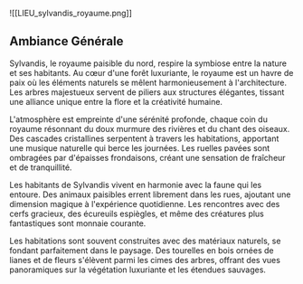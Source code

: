 
![[LIEU_sylvandis_royaume.png]]

## Ambiance Générale

Sylvandis, le royaume paisible du nord, respire la symbiose entre la nature et ses habitants. Au cœur d'une forêt luxuriante, le royaume est un havre de paix où les éléments naturels se mêlent harmonieusement à l'architecture. Les arbres majestueux servent de piliers aux structures élégantes, tissant une alliance unique entre la flore et la créativité humaine.

L'atmosphère est empreinte d'une sérénité profonde, chaque coin du royaume résonnant du doux murmure des rivières et du chant des oiseaux. Des cascades cristallines serpentent à travers les habitations, apportant une musique naturelle qui berce les journées. Les ruelles pavées sont ombragées par d'épaisses frondaisons, créant une sensation de fraîcheur et de tranquillité.

Les habitants de Sylvandis vivent en harmonie avec la faune qui les entoure. Des animaux paisibles errent librement dans les rues, ajoutant une dimension magique à l'expérience quotidienne. Les rencontres avec des cerfs gracieux, des écureuils espiègles, et même des créatures plus fantastiques sont monnaie courante.

Les habitations sont souvent construites avec des matériaux naturels, se fondant parfaitement dans le paysage. Des tourelles en bois ornées de lianes et de fleurs s'élèvent parmi les cimes des arbres, offrant des vues panoramiques sur la végétation luxuriante et les étendues sauvages.